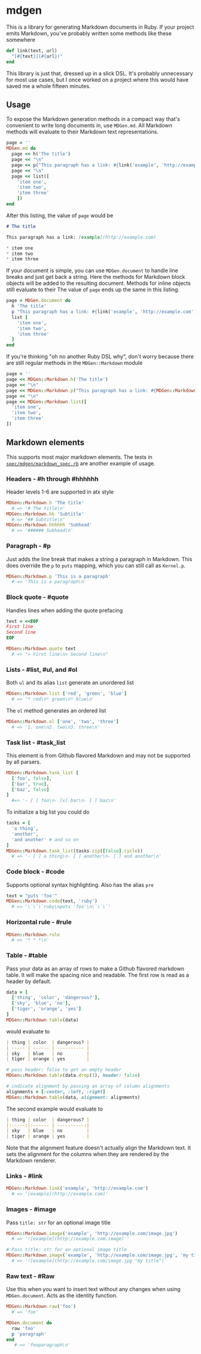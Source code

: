 # mdgen

This is a library for generating Markdown documents in Ruby. If your project emits Markdown, you've probably written some methods like these somewhere

```ruby
def link(text, url)
  "[#{text}](#{url})"
end
```

This library is just that, dressed up in a slick DSL. It's probably unnecessary for most use cases, but I once worked on a project where this would have saved me a whole fifteen minutes.

## Usage

To expose the Markdown generation methods in a compact way that's convenient to write long documents in, use `MDGen.md`. All Markdown methods will evaluate to their Markdown text representations.

```ruby
page = ''
MDGen.md do
  page << h('The title')
  page << "\n"
  page << p("This paragraph has a link: #{link('example', 'http://example.com')}")
  page << "\n"
  page << list([
    'item one',
    'item two',
    'item three'
    ])
end
```

After this listing, the value of `page` would be

```markdown
# The title

This paragraph has a link: [example](http://example.com)

* item one
* item two
* item three
```

If your document is simple, you can use `MDGen.document` to handle line breaks and just get back a string. Here the methods for Markdown block objects will be added to the resulting document. Methods for inline objects still evaluate to their The value of `page` ends up the same in this listing.

```ruby
page = MDGen.document do
  h 'The title'
  p "This paragraph has a link: #{link('example', 'http://example.com')}"
  list [
    'item one',
    'item two',
    'item three'
  ]
end
```

If you're thinking "oh no another Ruby DSL why", don't worry because there are still regular methods in the `MDGen::Markdown` module

```ruby
page = ''
page << MDGen::Markdown.h('The title')
page << "\n"
page << MDGen::Markdown.p("This paragraph has a link: #{MDGen::Markdown.link('example', 'http://example.com')}")
page << "\n"
page << MDGen::Markdown.list([
  'item one',
  'item two',
  'item three'
])
```

## Markdown elements

This supports most major markdown elements. The tests in [`spec/mdgen/markdown_spec.rb`](spec/mdgen/markdown_spec.rb) are another example of usage.

### Headers - #h through #hhhhhh

Header levels 1-6 are supported in atx style

```ruby
MDGen::Markdown.h 'The title'
  # => '# The title\n'
MDGen::Markdown.hh 'Subtitle'
  # => '## Subtitle\n'
MDGen::Markdown.hhhhhh 'Subhead'
  # => '###### Subhead\n'
```

### Paragraph - #p

Just adds the line break that makes a string a paragraph in Markdown. This does override the `p` to `puts` mapping, which you can still call as `Kernel.p`.

```ruby
MDGen::Markdown.p 'This is a paragraph'
  # => 'This is a paragraph\n'
```

### Block quote - #quote

Handles lines when adding the quote prefacing

```ruby
text = <<EOF
First line
Second line
EOF

MDGen::Markdown.quote text
  # => "> First line\n> Second line\n"
```

### Lists - #list, #ul, and #ol

Both `ul` and its alias `list` generate an unordered list

```ruby
MDGen::Markdown.list ['red', 'green', 'blue']
  # => '* red\n* green\n* blue\n'
```

The `ol` method generates an ordered list

```ruby
MDGen::Markdown.ol ['one', 'two', 'three']
  # => '1. one\n2. two\n3. three\n'
```

### Task list - #task_list

This element is from Github flavored Markdown and may not be supported by all parsers.

```ruby
MDGen::Markdown.task_list [
  ['foo', false],
  ['bar', true],
  ['baz', false]
]
  #=> '- [ ] foo\n- [x] bar\n- [ ] baz\n'
```

To initialize a big list you could do

```ruby
tasks = [
  'a thing',
  'another',
  'and another' # and so on
]
MDGen::Markdown.task_list(tasks.zip([false].cycle))
  # => '- [ ] a thing\n- [ ] another\n- [ ] and another\n'
```

### Code block - #code

Supports optional syntax highlighting. Also has the alias `pre`

```ruby
text = "puts 'foo'"
MDGen::Markdown.code(text, 'ruby')
  # => '\`\`\`ruby\nputs 'foo'\n\`\`\`'
```

### Horizontal rule - #rule

```ruby
MDGen::Markdown.rule
  # => '* * *\n'
```
### Table - #table

Pass your data as an array of rows to make a Github flavored markdown table. It will make the spacing nice and readable. The first row is read as a header by default.

```ruby
data = [
  ['thing', 'color', 'dangerous?'],
  ['sky', 'blue', 'no'],
  ['tiger', 'orange', 'yes']
]
MDGen::Markdown.table(data)
```

would evaluate to

```markdown
| thing | color  | dangerous? |
| ----- | ------ | ---------- |
| sky   | blue   | no         |
| tiger | orange | yes        |
```

```ruby
# pass header: false to get an empty header
MDGen::Markdown.table(data.drop(1), header: false)

# indicate alignment by passing an array of column alignments
alignments = [:center, :left, :right]
MDGen::Markdown.table(data, alignment: alignments)
```

The second example would evaluate to

```markdown
| thing | color  | dangerous? |
|:-----:|:------ | ----------:|
| sky   | blue   | no         |
| tiger | orange | yes        |
```

Note that the alignment feature doesn't actually align the Markdown text. It sets the alignment for the columns when they are rendered by the Markdown renderer.

### Links - #link

```ruby
MDGen::Markdown.link('example', 'http://example.com')
  # => '[example](http://example.com)'
```

### Images - #image

Pass `title: str` for an optional image title

```ruby
MDGen::Markdown.image('example', 'http://example.com/image.jpg')
  # => '![example](http://example.com.image)''

# Pass title: str for an optional image title
MDGen::Markdown.image('example', 'http://example.com/image.jpg', 'my title')
  # => '![example](http://example.com/image.jpg "my title")'
```

### Raw text - #Raw

Use this when you want to insert text without any changes when using `MDGen.document`. Acts as the identity function.

```ruby
MDGen::Markdown.raw('foo')
  # => 'foo'

MDGen.document do
  raw 'foo'
  p 'paragraph'
end
   # => 'fooparagraph\n'
```
